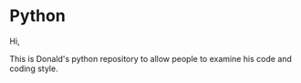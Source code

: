 # Python

Hi,

This is Donald's python repository to allow people to examine his code and coding style.
